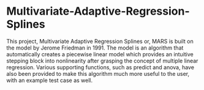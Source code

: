 # Multivariate-Adaptive-Regression-Splines
This project, Multivariate Adaptive Regression Splines or, MARS is built on the model by Jerome Friedman in 1991. The model is an algorithm that automatically creates a piecewise linear model which provides an intuitive stepping block into nonlinearity after grasping the concept of multiple linear regression. Various supporting functions, such as predict and anova, have also been provided to make this algorithm much more useful to the user, with an example test case as well. 
